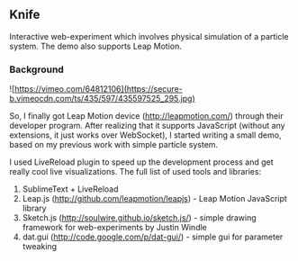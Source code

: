 ## Knife
Interactive web-experiment which involves physical simulation of a particle system. The demo also supports Leap Motion.

### Background 

![https://vimeo.com/64812106](https://secure-b.vimeocdn.com/ts/435/597/435597525_295.jpg)

So, I finally got Leap Motion device (http://leapmotion.com/) through their developer program. After realizing that it supports JavaScript (without any extensions, it just works over WebSocket), I started writing a small demo, based on my previous work with simple particle system.

I used LiveReload plugin to speed up the development process and get really cool live visualizations.
The full list of used tools and libraries:

  1. SublimeText + LiveReload
  2. Leap.js (http://github.com/leapmotion/leapjs) - Leap Motion JavaScript library
  3. Sketch.js (http://soulwire.github.io/sketch.js/) - simple drawing framework for web-experiments by Justin Windle
  4. dat.gui (http://code.google.com/p/dat-gui/) - simple gui for parameter tweaking
